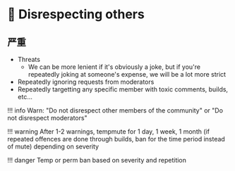# 🤨 Disrespecting others

## **严重**

* Threats
  * We can be more lenient if it's obviously a joke, but if you're repeatedly
    joking at someone's expense, we will be a lot more strict
* Repeatedly ignoring requests from moderators
* Repeatedly targetting any specific member with toxic comments, builds, etc...

!!! info Warn: "Do not disrespect other members of the community" or "Do not
disrespect moderators"


!!! warning After 1-2 warnings, tempmute for 1 day, 1 week, 1 month (if repeated
offences are done through builds, ban for the time period instead of mute)
depending on severity


!!! danger Temp or perm ban based on severity and repetition
